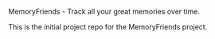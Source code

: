MemoryFriends - Track all your great memories over time. 

This is the initial project repo for the MemoryFriends project. 
